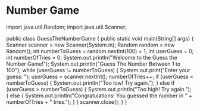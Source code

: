 # Number Game
import java.util.Random;
import java.util.Scanner;

public class GuessTheNumberGame {
    public static void main(String[] args) {
        Scanner scanner = new Scanner(System.in);
        Random random = new Random();
        int numberToGuess = random.nextInt(100) + 1;
        int userGuess = 0;
        int numberOfTries = 0;
        System.out.println("Welcome to the Guess the Number Game!");
        System.out.println("Guess The Number Between 1 to 100");
        while (userGuess != numberToGuess) {
            System.out.print("Enter your guess: ");
            userGuess = scanner.nextInt();
            numberOfTries++;
            if (userGuess < numberToGuess) {
                System.out.println("Too low! Try again.");
            } else if (userGuess > numberToGuess) {
                System.out.println("Too high! Try again.");
            } else {
                System.out.println("Congratulations! You guessed the number in " + numberOfTries + " tries.");
            }
        }
        scanner.close();
    }
}
